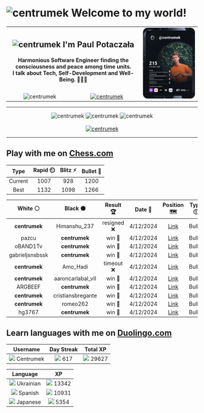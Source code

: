 <h1>
  <img
    src="https://emojis.slackmojis.com/emojis/images/1531849430/4246/blob-sunglasses.gif"
    width="30"
    alt="centrumek"
  />
  Welcome to my world!
</h1>

<table>
  <tbody>
    <tr>
      <td align="center" width="70%" colspan="2">
        <h2>
          <img
            src="https://raw.githubusercontent.com/MartinHeinz/MartinHeinz/master/wave.gif"
            width="30px"
            alt="centrumek"
          />
          I'm Paul Potaczała
        </h2>
        <h4>
          Harmonious Software Engineer finding the consciousness and peace among time units.
          <br/>
          I talk about Tech, Self-Development and Well-Being. 🌿🧘🚀
        </h4>
      </td>
      <td width="30%" rowspan="2">
        <a href="https://app.daily.dev/centrumek">
          <img
            src="./devcard.svg"
            alt="centrumek"
          />
        </a>
      </td>
    </tr>
    <tr align="center">
      <td>
        <img
          src="https://komarev.com/ghpvc/?username=centrumek&label=visitors&color=0e75b6&style=flat"
          alt="centrumek"
        >
      </td>
      <td>
        <a href="https://stackoverflow.com/users/14496012/centrumek">
          <img
            src="https://stackoverflow.com/users/flair/14496012.png?theme=dark"
            alt="centrumek"
          >
        </a>
      </td>
    </tr>
  </tbody>
</table>

---
<div align="center">
  <img 
    src="https://github-readme-stats.vercel.app/api?username=centrumek&show_icons=true&count_private=true&theme=dark&hide_border=true&hide=issues,contribs&bg_color=00000000"
    alt="centrumek"
  />
  <img
    src="https://github-readme-stats.vercel.app/api/top-langs/?username=centrumek&layout=compact&hide_border=true&theme=dark&bg_color=00000000&langs_count=6&exclude_repo=air-statistic-app"
    alt="centrumek"
  />
  <img 
    src="https://github-readme-streak-stats.herokuapp.com?user=centrumek&theme=dark&hide_border=true&background=FFFFFF00"
    alt="centrumek"
  />
  <br/>
  <br/>
  <a href="https://www.buymeacoffee.com/centrumek">
    <img
      src="https://cdn.buymeacoffee.com/buttons/v2/default-orange.png"
      height="50"
      width="210"
      alt="centrumek"
    />
  </a>
</div>

---

## Play with me on [Chess.com](https://www.chess.com/member/centrumek)

<div align="center">
<!--START_SECTION:chessStats-->
<!-- Automatically generated with https://github.com/Balastrong/chess-stats-action -->

| Type | Rapid ⏲️ | Blitz ⚡ | Bullet 🔫 |
|:---:|:---:|:---:|:---:|
| Current | 1007 | 928 | 1200 |
| Best | 1132 | 1098 | 1266 |

| White ⚪ | Black ⚫ | Result 🏆 | Date 📅 | Position 🗺️ | Type 🕕 |
|:---:|:---:|:---:|:---:|:---:|:---:|
| **centrumek** | Himanshu_237 | resigned ❌ | 4/12/2024 | <a href="http://www.ee.unb.ca/cgi-bin/tervo/fen.pl?select=6k1/p4ppp/bb6/4p3/1B6/4PPPq/PPr2R1P/3r2K1 w - -">Link</a> | Bullet |
| pazcu | **centrumek** | win 🥇 | 4/12/2024 | <a href="http://www.ee.unb.ca/cgi-bin/tervo/fen.pl?select=8/p1kr4/8/1P1Q4/3p1Pp1/3Pq1P1/1P2PR1P/6K1 w - -">Link</a> | Bullet |
| oBAND1Tv | **centrumek** | win 🥇 | 4/12/2024 | <a href="http://www.ee.unb.ca/cgi-bin/tervo/fen.pl?select=7k/R7/8/3PR3/5Pp1/1Pr1K1P1/PP6/8 w - -">Link</a> | Bullet |
| gabrieljsnsbssk | **centrumek** | win 🥇 | 4/12/2024 | <a href="http://www.ee.unb.ca/cgi-bin/tervo/fen.pl?select=2R5/4k1p1/4r2p/1BP4P/4P3/P2PK3/5PP1/8 w - -">Link</a> | Bullet |
| **centrumek** | Amo_Hadi | timeout ❌ | 4/12/2024 | <a href="http://www.ee.unb.ca/cgi-bin/tervo/fen.pl?select=8/8/4K3/4Pp2/5k2/8/8/8 w - -">Link</a> | Bullet |
| **centrumek** | aaroncarlabal_vII | win 🥇 | 4/12/2024 | <a href="http://www.ee.unb.ca/cgi-bin/tervo/fen.pl?select=6k1/1p3p2/p2Q4/P3p2p/1P2P3/1K1P4/3q4/8 b - -">Link</a> | Bullet |
| ARGBEEF | **centrumek** | win 🥇 | 4/12/2024 | <a href="http://www.ee.unb.ca/cgi-bin/tervo/fen.pl?select=8/4b1pp/8/kp4PP/1p6/1K6/8/8 w - -">Link</a> | Bullet |
| **centrumek** | cristiansbregante | win 🥇 | 4/12/2024 | <a href="http://www.ee.unb.ca/cgi-bin/tervo/fen.pl?select=r4rk1/p6p/5pp1/1p4P1/2b1q3/b2p4/P4QB1/1R1K3R b - -">Link</a> | Bullet |
| **centrumek** | romeo262 | win 🥇 | 4/12/2024 | <a href="http://www.ee.unb.ca/cgi-bin/tervo/fen.pl?select=8/p1k1r3/2p5/2R5/PP6/3B4/1KP5/8 b - -">Link</a> | Bullet |
| hg3767 | **centrumek** | win 🥇 | 4/12/2024 | <a href="http://www.ee.unb.ca/cgi-bin/tervo/fen.pl?select=8/1Q5p/6nP/k1N1Pp2/p2P2p1/P3p1P1/4B3/1Rr1K2R w K -">Link</a> | Bullet |

<!--END_SECTION:chessStats-->
</div>

## Learn languages with me on [Duolingo.com](https://www.duolingo.com/profile/Centrumek)

<div align="center">
<!--START_SECTION:duolingoStats-->
<!-- Automatically generated with https://github.com/centrumek/duolingo-readme-stats-->

| Username | Day Streak | Total XP |
|:---:|:---:|:---:|
| <img src="https://raw.githubusercontent.com/centrumek/duolingo-readme-stats/main/assets/duolingo.png" height="12"> Centrumek | <img src="https://raw.githubusercontent.com/centrumek/duolingo-readme-stats/main/assets/streakinactive.svg" height="12"> 617 | <img src="https://raw.githubusercontent.com/centrumek/duolingo-readme-stats/main/assets/xp.svg" height="12"> 29627 | <img src="https://raw.githubusercontent.com/centrumek/duolingo-readme-stats/main/assets/xp.svg" height="12"> 0 |

| Language | XP |
|:---:|:---:|
| <img src="https://raw.githubusercontent.com/centrumek/duolingo-readme-stats/main/assets/langs/ukrainian.svg" height="12"> Ukrainian | <img src="https://raw.githubusercontent.com/centrumek/duolingo-readme-stats/main/assets/xp.svg" height="12"> 13342 |
| <img src="https://raw.githubusercontent.com/centrumek/duolingo-readme-stats/main/assets/langs/spanish.svg" height="12"> Spanish | <img src="https://raw.githubusercontent.com/centrumek/duolingo-readme-stats/main/assets/xp.svg" height="12"> 10931 |
| <img src="https://raw.githubusercontent.com/centrumek/duolingo-readme-stats/main/assets/langs/japanese.svg" height="12"> Japanese | <img src="https://raw.githubusercontent.com/centrumek/duolingo-readme-stats/main/assets/xp.svg" height="12"> 5354 |

<!--END_SECTION:duolingoStats-->
</div>
<!--
**centrumek/centrumek** is a ✨ _special_ ✨ repository because its `README.md` (this file) appears on your GitHub profile.

Here are some ideas to get you started:

- 🔭 I’m currently working on ...
- 🌱 I’m currently learning ...
- 👯 I’m looking to collaborate on ...
- 🤔 I’m looking for help with ...
- 💬 Ask me about ...
- 📫 How to reach me: ...
- 😄 Pronouns: ...
- ⚡ Fun fact: ...
-->
